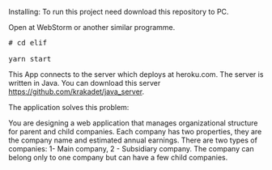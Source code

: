 
Installing:
To run this project need download this repository to PC.

Open at WebStorm or another similar programme.
<pre>
# cd elif

yarn start
</pre>

This App connects to the server which deploys at heroku.com.
The server is written in Java.
You can download this server https://github.com/krakadet/java_server.


The application solves this problem:

You are designing a web application that manages organizational structure for parent and child companies.
Each company has two properties, they are the company name and estimated annual earnings.
There are two types of companies: 1- Main company, 2 - Subsidiary company.
The company can belong only to one company but can have a few child companies.
